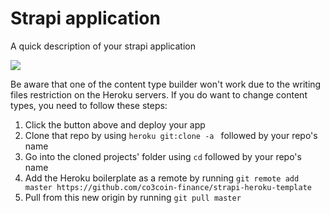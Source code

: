# Strapi application

A quick description of your strapi application

<a href="https://www.heroku.com/deploy/?template=https://github.com/co3coin-finance/strapi-heroku-template">
<img src="https://assets.strapi.io/uploads/Deploy_button_heroku_b1043fc67d.png" />
</a>

Be aware that one of the content type builder won't work due to the writing files restriction on the Heroku servers. If you do want to change content types, you need to follow these steps:

1. Click the button above and deploy your app
2. Clone that repo by using `heroku git:clone -a ` followed by your repo's name
3. Go into the cloned projects' folder using `cd` followed by your repo's name
4. Add the Heroku boilerplate as a remote by running `git remote add master https://github.com/co3coin-finance/strapi-heroku-template`
5. Pull from this new origin by running `git pull master`
